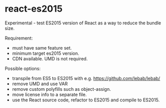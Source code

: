 # react-es2015

Experimental - test ES2015 version of React as a way to reduce the bundle size.

Requirement:
* must have same feature set.
* minimum target es2015 version.
* CDN available. UMD is not required.

Possible options:
* transpile from ES5 to ES2015 with e.g. https://github.com/lebab/lebab/
* remove UMD and use VAR
* remove custom polyfills such as object-assign.
* move license info to a separate file.
* use the React source code, refactor to ES2015 and compile to ES2015.
